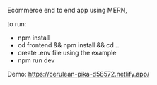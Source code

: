 Ecommerce end to end app using MERN,

to run:
- npm install
- cd frontend && npm install && cd ..
- create .env file using the example
- npm run dev

Demo: https://cerulean-pika-d58572.netlify.app/

